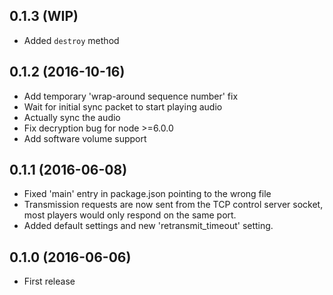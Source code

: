 ## 0.1.3 (WIP)

* Added `destroy` method

## 0.1.2 (2016-10-16)

* Add temporary 'wrap-around sequence number' fix
* Wait for initial sync packet to start playing audio
* Actually sync the audio
* Fix decryption bug for node >=6.0.0
* Add software volume support

## 0.1.1 (2016-06-08)

* Fixed 'main' entry in package.json pointing to the wrong file
* Transmission requests are now sent from the TCP control server socket,
  most players would only respond on the same port.
* Added default settings and new 'retransmit_timeout' setting.

## 0.1.0 (2016-06-06)

* First release